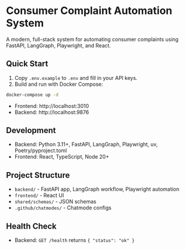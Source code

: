 # Consumer Complaint Automation System

A modern, full-stack system for automating consumer complaints using FastAPI, LangGraph, Playwright, and React.

## Quick Start

1. Copy `.env.example` to `.env` and fill in your API keys.
2. Build and run with Docker Compose:

```sh
docker-compose up -d
```

- Frontend: http://localhost:3010
- Backend: http://localhost:9876

## Development

- Backend: Python 3.11+, FastAPI, LangGraph, Playwright, uv, Poetry/pyproject.toml
- Frontend: React, TypeScript, Node 20+

## Project Structure

- `backend/` - FastAPI app, LangGraph workflow, Playwright automation
- `frontend/` - React UI
- `shared/schemas/` - JSON schemas
- `.github/chatmodes/` - Chatmode configs

## Health Check

- Backend: `GET /health` returns `{ "status": "ok" }`
